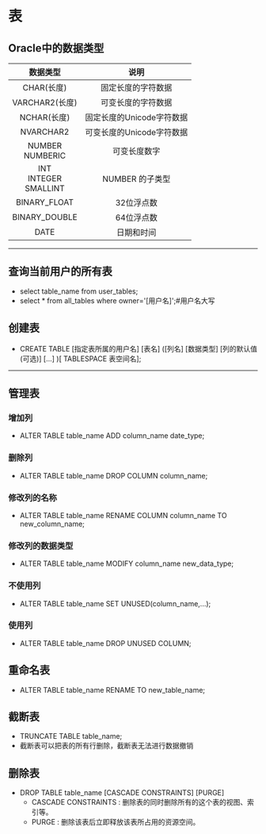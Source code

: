 <!--
 * @Author: Outsider
 * @Date: 2021-10-08 19:56:42
 * @LastEditors: Outsider
 * @LastEditTime: 2021-10-27 15:48:19
 * @Description: In User Settings Edit
 * @FilePath: \Notes\Oracle\Table.md
-->
# 表

## Oracle中的数据类型
|数据类型|说明|
|:--:|:--:|
|CHAR(长度)|固定长度的字符数据|
|VARCHAR2(长度)|可变长度的字符数据|
|NCHAR(长度)|固定长度的Unicode字符数据|
|NVARCHAR2|可变长度的Unicode字符数据|
|NUMBER<br>NUMBERIC|可变长度数字|
|INT<br>INTEGER<br>SMALLINT|NUMBER 的子类型|
|BINARY_FLOAT|32位浮点数|
|BINARY_DOUBLE|64位浮点数|
|DATE|日期和时间|

---
## 查询当前用户的所有表
- select table_name from user_tables;
- select * from all_tables where owner='[用户名]';#用户名大写
## 创建表
- CREATE TABLE [指定表所属的用户名] [表名] 
  ([列名] [数据类型] [列的默认值(可选)]
  [...]
  )[ TABLESPACE 表空间名];

---
## 管理表
### 增加列
- ALTER TABLE table_name ADD column_name date_type;
### 删除列
- ALTER TABLE table_name DROP COLUMN column_name;
### 修改列的名称
- ALTER TABLE table_name RENAME COLUMN column_name TO new_column_name;
### 修改列的数据类型
- ALTER TABLE table_name MODIFY column_name new_data_type;

### 不使用列
- ALTER TABLE table_name SET UNUSED(column_name,...);
### 使用列
- ALTER TABLE table_name DROP UNUSED COLUMN;

## 重命名表
- ALTER TABLE table_name RENAME TO new_table_name;

## 截断表
- TRUNCATE TABLE table_name;
- 截断表可以把表的所有行删除，截断表无法进行数据撤销
  
## 删除表
- DROP TABLE table_name [CASCADE CONSTRAINTS] [PURGE]
  - CASCADE CONSTRAINTS : 删除表的同时删除所有的这个表的视图、索引等。
  - PURGE : 删除该表后立即释放该表所占用的资源空间。


